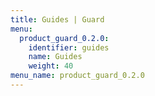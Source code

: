 ```yaml
---
title: Guides | Guard
menu:
  product_guard_0.2.0:
    identifier: guides
    name: Guides
    weight: 40
menu_name: product_guard_0.2.0
---
```

